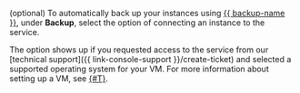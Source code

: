 (optional) To automatically back up your instances using [{{ backup-name }}](../../backup/), under **Backup**, select the option of connecting an instance to the service.

The option shows up if you requested access to the service from our [technical support]({{ link-console-support }}/create-ticket) and selected a supported operating system for your VM. For more information about setting up a VM, see [{#T}](../../backup/concepts/vm-connection.md).

